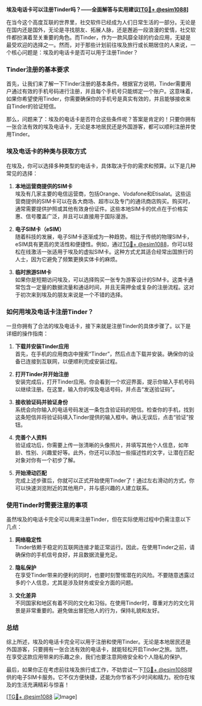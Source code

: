 **埃及电话卡可以注册Tinder吗？——全面解答与实用建议[[TG💪+ @esim1088](https://t.me/s/esim1088)]**

在当今这个高度互联的世界里，社交软件已经成为人们日常生活的一部分。无论是在国内还是国外，无论是寻找朋友、拓展人脉，还是邂逅一段浪漫的爱情，社交软件都扮演着至关重要的角色。而Tinder，作为一款风靡全球的约会应用，无疑是最受欢迎的选择之一。然而，对于那些计划前往埃及旅行或长期居住的人来说，一个核心问题是：埃及的电话卡是否可以用于注册Tinder？

### Tinder注册的基本要求

首先，让我们来了解一下Tinder注册的基本条件。根据官方说明，Tinder需要用户通过有效的手机号码进行注册，并且每个手机号只能绑定一个账户。这意味着，如果你希望使用Tinder，你需要确保你的手机号是真实有效的，并且能够接收来自Tinder的验证短信。

那么，问题来了：埃及的电话卡是否符合这些条件呢？答案是肯定的！只要你拥有一张合法有效的埃及电话卡，无论是本地居民还是外国游客，都可以顺利注册并使用Tinder。

### 埃及电话卡的种类与获取方式

在埃及，你可以选择多种类型的电话卡，具体取决于你的需求和预算。以下是几种常见的选择：

1. **本地运营商提供的SIM卡**  
   埃及有几家主要的电信运营商，包括Orange、Vodafone和Etisalat。这些运营商提供的SIM卡可以在各大商场、超市以及专门的通讯商店购买。购买时，通常需要提供护照或其他有效身份证件。这些本地SIM卡的优点在于价格实惠、信号覆盖广泛，并且可以直接用于国际漫游。

2. **电子SIM卡（eSIM）**  
   随着科技的发展，电子SIM卡逐渐成为一种趋势。相比于传统的物理SIM卡，eSIM具有更高的灵活性和便捷性。例如，通过[TG💪+ @esim1088](https://t.me/s/esim1088)，你可以轻松在线激活一张适用于埃及的虚拟SIM卡。这种方式尤其适合经常出国旅行的人士，因为它避免了频繁更换实体卡的麻烦。

3. **临时旅游SIM卡**  
   如果你是短期访问埃及，可以选择购买一张专为游客设计的SIM卡。这类卡通常包含一定量的数据流量和通话时间，并且无需押金或复杂的注册流程。这对于初次来到埃及的朋友来说是一个不错的选择。

### 如何用埃及电话卡注册Tinder？

一旦你拥有了合法的埃及电话卡，接下来就是注册Tinder的具体步骤了。以下是详细的操作指南：

1. **下载并安装Tinder应用**  
   首先，在手机的应用商店中搜索“Tinder”，然后点击下载并安装。确保你的设备已连接到互联网，以便顺利完成安装过程。

2. **打开Tinder并开始注册**  
   安装完成后，打开Tinder应用。你会看到一个欢迎界面，提示你输入手机号码以继续注册。在这里，输入你的埃及电话号码，并点击“发送验证码”。

3. **接收验证码并验证身份**  
   系统会向你输入的电话号码发送一条包含验证码的短信。检查你的手机，找到这条短信并将验证码填入Tinder提供的输入框中。确认无误后，点击“验证”按钮。

4. **完善个人资料**  
   验证成功后，你需要上传一张清晰的头像照片，并填写其他个人信息，如年龄、性别、兴趣爱好等。此外，你还可以添加一些描述性的文字，让潜在匹配对象对你有一个初步了解。

5. **开始滑动匹配**  
   完成上述步骤后，你就可以正式开始使用Tinder了！通过左右滑动的方式，你可以快速浏览附近的其他用户，并与感兴趣的人建立联系。

### 使用Tinder时需要注意的事项

虽然埃及的电话卡完全可以用来注册Tinder，但在实际使用过程中仍需注意以下几点：

1. **网络稳定性**  
   Tinder依赖于稳定的互联网连接才能正常运行。因此，在使用Tinder之前，请确保你的手机信号良好，并且数据流量充足。

2. **隐私保护**  
   在享受Tinder带来的便利的同时，也要时刻警惕潜在的风险。不要随意透露过多的个人信息，尤其是涉及财务或安全方面的问题。

3. **文化差异**  
   不同国家和地区有着不同的文化和习俗。在使用Tinder时，尊重对方的文化背景是非常重要的。避免做出冒犯他人的行为，保持礼貌和友好。

### 总结

综上所述，埃及的电话卡完全可以用于注册和使用Tinder。无论是本地居民还是外国游客，只要拥有一张合法有效的电话卡，就能轻松开启Tinder之旅。当然，在享受这款应用带来的乐趣之余，我们也要注意网络安全和个人隐私的保护。

最后，如果你正在考虑前往埃及旅行或工作，不妨尝试一下[TG💪+ @esim1088](https://t.me/s/esim1088)提供的电子SIM卡服务。它不仅方便快捷，还能为你节省不少时间和精力。祝你在埃及的生活充满精彩与惊喜！

[[TG💪+ @esim1088](https://t.me/s/esim1088) ![Image](https://i.postimg.cc/4NQfJmqS/Snipaste-2025-05-13-00-14-12.png)]